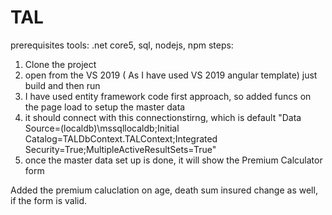 # TAL
prerequisites tools: .net core5, sql, nodejs, npm
steps: 
1) Clone the project 
2) open from the VS 2019 ( As I have used VS 2019 angular template) just build and then run 
3) I have used entity framework code first approach, so added funcs on the page load to setup the master data 
4) it should connect with this connectionstirng, which is default "Data Source=(localdb)\mssqllocaldb;Initial Catalog=TALDbContext.TALContext;Integrated Security=True;MultipleActiveResultSets=True"
5) once the master data set up is done, it will show the Premium Calculator form 

Added the premium caluclation on age, death sum insured change as well, if the form is valid.  
